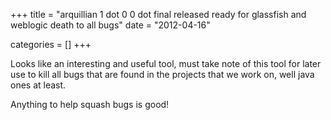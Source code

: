 +++
title = "arquillian 1 dot 0 0 dot final released ready for glassfish and weblogic death to all bugs"
date = "2012-04-16"


categories = []
+++

Looks like an interesting and useful tool, must take note of this tool
for later use to kill all bugs that are found in the projects that we
work on, well java ones at least.

Anything to help squash bugs is good!
